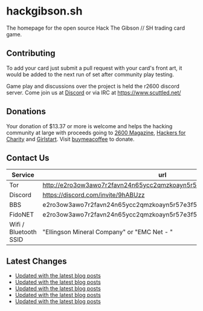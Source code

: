# hackgibson.sh
The homepage for the open source Hack The Gibson // SH trading card game.


## Contributing

To add your card just submit a pull request with your card's front art, it would be added to the next run of set after community play testing.

Game play and discussions over the project is held the r2600 discord server. Come join us at [Discord](https://discord.com/invite/9hABUzz) or via IRC at https://www.scuttled.net/


## Donations

Your donation of $13.37 or more is welcome and helps the hacking community at large with proceeds going to [2600 Magazine](https://2600.com/), [Hackers for Charity](https://hackersforcharity.org) and [Girlstart](https://girlstart.org).  Visit [buymeacoffee](https://www.buymeacoffee.com/hackgibson.sh) to donate.


## Contact Us

Service | url
-|-
Tor | http://e2ro3ow3awo7r2favn24n65ycc2qmzkoayn5r57e3f56nvjwdcgg32ad.onion
Discord | https://discord.com/invite/9hABUzz
BBS | e2ro3ow3awo7r2favn24n65ycc2qmzkoayn5r57e3f56nvjwdcgg32ad.onion:23
FidoNET | e2ro3ow3awo7r2favn24n65ycc2qmzkoayn5r57e3f56nvjwdcgg32ad.onion:24554
Wifi / Bluetooth SSID | "Ellingson Mineral Company" or "EMC Net - <fidonet address>"

## Latest Changes
<!-- BLOG-POST-LIST:START -->
- [Updated with the latest blog posts](https://github.com/DFW2600/hackgibson.sh/commit/12e2a8f8b0a525fcd26c393a0ef3998e18f8d34a)
- [Updated with the latest blog posts](https://github.com/DFW2600/hackgibson.sh/commit/37b4beb0d824cc3b01d39970dd928d2ebf52eac8)
- [Updated with the latest blog posts](https://github.com/DFW2600/hackgibson.sh/commit/1a8695a79e5f28f45fece8fb7f9fddc1df3059f5)
- [Updated with the latest blog posts](https://github.com/DFW2600/hackgibson.sh/commit/93e875c9c0696fb2e3daa6b23b0a4abefcc8868a)
- [Updated with the latest blog posts](https://github.com/DFW2600/hackgibson.sh/commit/e9e05224a236967c39fcaf39f821d728ff8d3c8d)
<!-- BLOG-POST-LIST:END -->
